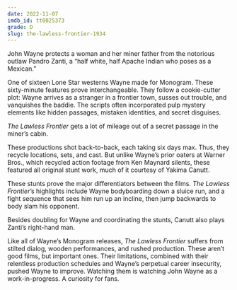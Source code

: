 ```yaml
---
date: 2022-11-07
imdb_id: tt0025373
grade: D
slug: the-lawless-frontier-1934
---
```


John Wayne protects a woman and her miner father from the notorious outlaw Pandro Zanti, a “half white, half Apache Indian who poses as a Mexican.”

<!-- end -->

One of sixteen Lone Star westerns Wayne made for Monogram. These sixty-minute features prove interchangeable. They follow a cookie-cutter plot: Wayne arrives as a stranger in a frontier town, susses out trouble, and vanquishes the baddie. The scripts often incorporated pulp mystery elements like hidden passages, mistaken identities, and secret disguises.

_The Lawless Frontier_ gets a lot of mileage out of a secret passage in the miner’s cabin.

These productions shot back-to-back, each taking six days max. Thus, they recycle locations, sets, and cast. But unlike Wayne’s prior oaters at Warner Bros., which recycled action footage from Ken Maynard silents, these featured all original stunt work, much of it courtesy of Yakima Canutt.

These stunts prove the major differentiators between the films. _The Lawless Frontier_’s highlights include Wayne bodyboarding down a sluice run, and a fight sequence that sees him run up an incline, then jump backwards to body slam his opponent.

Besides doubling for Wayne and coordinating the stunts, Canutt also plays Zanti’s right-hand man.

Like all of Wayne’s Monogram releases, _The Lawless Frontier_ suffers from stilted dialog, wooden performances, and rushed production. These aren’t good films, but important ones. Their limitations, combined with their relentless production schedules and Wayne’s perpetual career insecurity, pushed Wayne to improve. Watching them is watching John Wayne as a work-in-progress. A curiosity for fans.

